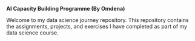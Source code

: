 **AI Capacity Building Programme (By Omdena)**

Welcome to my data science journey repository. This repository contains the assignments, projects, and exercises I have completed as part of my data science course.
